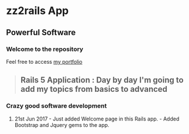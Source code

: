 zz2rails App
============

Powerful Software
-----------------

### Welcome to the repository

Feel free to access [my portfolio](http://zz2rails.herokuapp.com)

> ## Rails 5 Application : Day by day I'm going to add my topics from basics to advanced

### Crazy good software development

1. 21st Jun 2017 - Just added Welcome page in this Rails app.
				 - Added Bootstrap and Jquery gems to the app.
